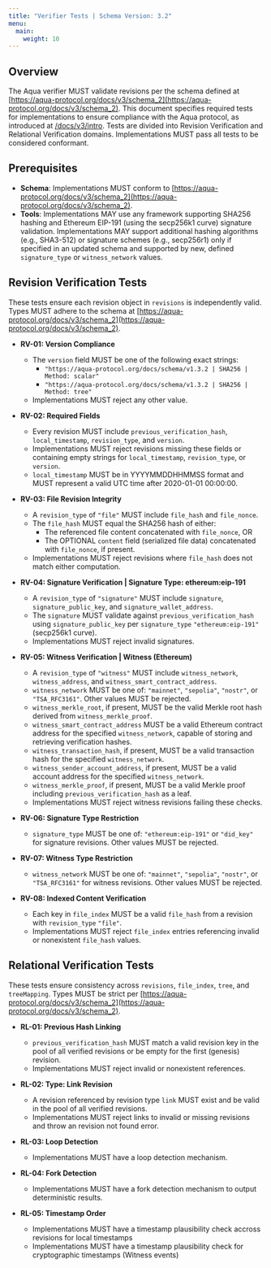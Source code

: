 ```yaml
---
title: "Verifier Tests | Schema Version: 3.2"
menu:
  main:
    weight: 10
---
```


## Overview
The Aqua verifier MUST validate revisions per the schema defined at [https://aqua-protocol.org/docs/v3/schema_2](https://aqua-protocol.org/docs/v3/schema_2). This document specifies required tests for implementations to ensure compliance with the Aqua protocol, as introduced at [/docs/v3/intro](/docs/v3/intro). Tests are divided into Revision Verification and Relational Verification domains. Implementations MUST pass all tests to be considered conformant.

## Prerequisites
- **Schema**: Implementations MUST conform to [https://aqua-protocol.org/docs/v3/schema_2](https://aqua-protocol.org/docs/v3/schema_2).  
- **Tools**: Implementations MAY use any framework supporting SHA256 hashing and Ethereum EIP-191 (using the secp256k1 curve) signature validation. Implementations MAY support additional hashing algorithms (e.g., SHA3-512) or signature schemes (e.g., secp256r1) only if specified in an updated schema and supported by new, defined `signature_type` or `witness_network` values.

## Revision Verification Tests
These tests ensure each revision object in `revisions` is independently valid. Types MUST adhere to the schema at [https://aqua-protocol.org/docs/v3/schema_2](https://aqua-protocol.org/docs/v3/schema_2).  

- **RV-01: Version Compliance**  
  - The `version` field MUST be one of the following exact strings:  
    - `"https://aqua-protocol.org/docs/schema/v1.3.2 | SHA256 | Method: scalar"`  
    - `"https://aqua-protocol.org/docs/schema/v1.3.2 | SHA256 | Method: tree"`  
  - Implementations MUST reject any other value.  

- **RV-02: Required Fields**  
  - Every revision MUST include `previous_verification_hash`, `local_timestamp`, `revision_type`, and `version`.  
  - Implementations MUST reject revisions missing these fields or containing empty strings for `local_timestamp`, `revision_type`, or `version`.  
  - `local_timestamp` MUST be in YYYYMMDDHHMMSS format and MUST represent a valid UTC time after 2020-01-01 00:00:00.  

- **RV-03: File Revision Integrity**  
  - A `revision_type` of `"file"` MUST include `file_hash` and `file_nonce`.  
  - The `file_hash` MUST equal the SHA256 hash of either:  
    - The referenced file content concatenated with `file_nonce`, OR  
    - The OPTIONAL `content` field (serialized file data) concatenated with `file_nonce`, if present.  
  - Implementations MUST reject revisions where `file_hash` does not match either computation.  

- **RV-04: Signature Verification | Signature Type: ethereum:eip-191**  
  - A `revision_type` of `"signature"` MUST include `signature`, `signature_public_key`, and `signature_wallet_address`.  
  - The `signature` MUST validate against `previous_verification_hash` using `signature_public_key` per `signature_type` `"ethereum:eip-191"` (secp256k1 curve).  
  - Implementations MUST reject invalid signatures.  

- **RV-05: Witness Verification | Witness (Ethereum)**  
  - A `revision_type` of `"witness"` MUST include `witness_network`, `witness_address`, and `witness_smart_contract_address`.  
  - `witness_network` MUST be one of: `"mainnet"`, `"sepolia"`, `"nostr"`, or `"TSA_RFC3161"`. Other values MUST be rejected.  
  - `witness_merkle_root`, if present, MUST be the valid Merkle root hash derived from `witness_merkle_proof`.  
  - `witness_smart_contract_address` MUST be a valid Ethereum contract address for the specified `witness_network`, capable of storing and retrieving verification hashes.  
  - `witness_transaction_hash`, if present, MUST be a valid transaction hash for the specified `witness_network`.  
  - `witness_sender_account_address`, if present, MUST be a valid account address for the specified `witness_network`.  
  - `witness_merkle_proof`, if present, MUST be a valid Merkle proof including `previous_verification_hash` as a leaf.  
  - Implementations MUST reject witness revisions failing these checks.  

- **RV-06: Signature Type Restriction**  
  - `signature_type` MUST be one of: `"ethereum:eip-191"` or `"did_key"` for signature revisions. Other values MUST be rejected.  

- **RV-07: Witness Type Restriction**  
  - `witness_network` MUST be one of: `"mainnet"`, `"sepolia"`, `"nostr"`, or `"TSA_RFC3161"` for witness revisions. Other values MUST be rejected.  

- **RV-08: Indexed Content Verification**  
  - Each key in `file_index` MUST be a valid `file_hash` from a revision with `revision_type` `"file"`.  
  - Implementations MUST reject `file_index` entries referencing invalid or nonexistent `file_hash` values.  

## Relational Verification Tests
These tests ensure consistency across `revisions`, `file_index`, `tree`, and `treeMapping`. Types MUST be strict per [https://aqua-protocol.org/docs/v3/schema_2](https://aqua-protocol.org/docs/v3/schema_2).  

- **RL-01: Previous Hash Linking**  
  - `previous_verification_hash` MUST match a valid revision key in the pool of all verified revisions or be empty for the first (genesis) revision.  
  - Implementations MUST reject invalid or nonexistent references.  

- **RL-02: Type: Link Revision**  
  - A revision referenced by revision type `link` MUST exist and be valid in the pool of all verified revisions.  
  - Implementations MUST reject links to invalid or missing revisions and throw an revision not found error.

- **RL-03: Loop Detection**  
  - Implementations MUST have a loop detection mechanism.

- **RL-04: Fork Detection**  
  - Implementations MUST have a fork detection mechanism to output deterministic results.

- **RL-05: Timestamp Order**  
  - Implementations MUST have a timestamp plausibility check accross revisions for local timestamps 
  - Implementations MUST have a timestamp plausibility check for cryptographic timestamps (Witness events)